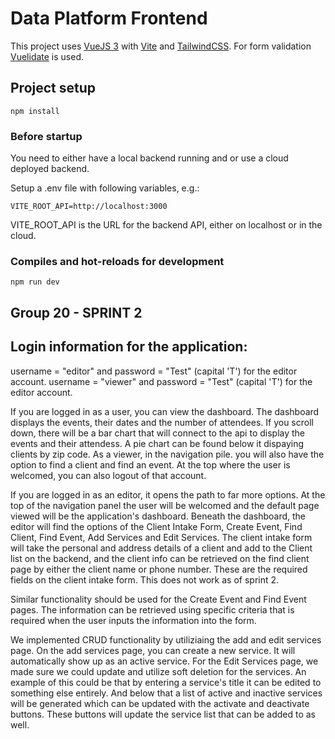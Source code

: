 # Data Platform Frontend

This project uses [VueJS 3](https://vuejs.org/) with [Vite](https://vitejs.dev/) and [TailwindCSS](https://tailwindcss.com/).
For form validation [Vuelidate](https://vuelidate-next.netlify.app/) is used.

## Project setup

    npm install

### Before startup
You need to either have a local backend running and or use a cloud deployed backend.

Setup a .env file with following variables, e.g.:

    VITE_ROOT_API=http://localhost:3000

VITE_ROOT_API is the URL for the backend API, either on localhost or in the cloud.
### Compiles and hot-reloads for development

    npm run dev

## Group 20 - SPRINT 2 

## Login information for the application:

username = "editor" and password = "Test" (capital 'T') for the editor account.
username = "viewer" and password = "Test" (capital 'T') for the editor account.

If you are logged in as a user, you can view the dashboard. The dashboard displays the events, their dates and the number of attendees. If you scroll down, there will be a bar chart that will connect to the api to display the events and their attendess. A pie chart can be found below it dispaying clients by zip code. 
As a viewer, in the navigation pile. you will also have the option to find a client and find an event. At the top where the user is welcomed, you can also logout of that account.

If you are logged in as an editor, it opens the path to far more options. 
At the top of the navigation panel the user will be welcomed and the default page viewed will be the application's dashboard. 
Beneath the dashboard, the editor will find the options of the Client Intake Form, Create Event, Find Client, Find Event, Add Services and Edit Services.
The client intake form will take the personal and address details of a client and add to the Client list on the backend, and the client info can be retrieved on the find client page by either the client name or phone number. These are the required fields on the client intake form. This does not work as of sprint 2. 

Similar functionality should be used for the Create Event and Find Event pages. The information can be retrieved using specific criteria that is required when the user inputs the information into the form. 

We implemented CRUD functionality by utiliziaing the add and edit services page. On the add services page, you can create a new service. It will automatically show up as an active service. 
For the Edit Services page, we made sure we could update and utilize soft deletion for the services. An example of this could be that by entering a service's title it can be edited to something else entirely. And below that a list of active and inactive services will be generated which can be updated with the activate and deactivate buttons. These buttons will update the service list that can be added to as well. 